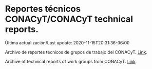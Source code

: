# Reportes técnicos CONACyT/CONACyT technical reports.

Última actualización/Last update: 2020-11-15T20:31:36-06:00

Archivo de reportes técnicos de grupos de trabajo del CONACyT. [Link](https://coronavirus.conacyt.mx/productos/index.html).

Archive of technical reports of work groups from CONACyT. [Link](https://coronavirus.conacyt.mx/productos/index.html).
